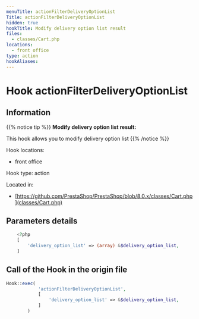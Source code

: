 ```yaml
---
menuTitle: actionFilterDeliveryOptionList
Title: actionFilterDeliveryOptionList
hidden: true
hookTitle: Modify delivery option list result
files:
  - classes/Cart.php
locations:
  - front office
type: action
hookAliases:
---
```


# Hook actionFilterDeliveryOptionList

## Information

{{% notice tip %}}
**Modify delivery option list result:** 

This hook allows you to modify delivery option list
{{% /notice %}}

Hook locations: 
  - front office

Hook type: action

Located in: 
  - [https://github.com/PrestaShop/PrestaShop/blob/8.0.x/classes/Cart.php](classes/Cart.php)

## Parameters details

```php
    <?php
    [
        'delivery_option_list' => (array) &$delivery_option_list,
    ]
```

## Call of the Hook in the origin file

```php
Hook::exec(
            'actionFilterDeliveryOptionList',
            [
                'delivery_option_list' => &$delivery_option_list,
            ]
        )
```